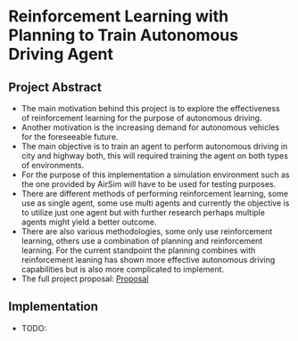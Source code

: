 # Reinforcement Learning with Planning to Train Autonomous Driving Agent

## Project Abstract
* The main motivation behind this project is to explore the effectiveness of reinforcement learning for the purpose of autonomous driving.
* Another motivation is the increasing demand for autonomous vehicles for the foreseeable future.
* The main objective is to train an agent to perform autonomous driving in city and highway both, this will required training the agent on both types of environments.
* For the purpose of this implementation a simulation environment such as the one provided by AirSim will have to be used for testing purposes.
* There are different methods of performing reinforcement learning, some use as single agent, some use multi agents and currently the objective is to utilize just one agent but with further research perhaps multiple agents might yield a better outcome.
* There are also various methodologies, some only use reinforcement learning, others use a combination of planning and reinforcement learning. For the current standpoint the planning combines with reinforcement leaning has shown more effective autonomous driving capabilities but is also more complicated to implement.
* The full project proposal: [Proposal]

[Proposal]:https://github.com/Nachiket27p/Reinforcement_Learning-Autonomous_Driving/blob/master/Paper/csc720_project_proposal.pdf

## Implementation
* TODO:
